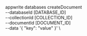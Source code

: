 appwrite databases createDocument \
        --databaseId [DATABASE_ID] \
        --collectionId [COLLECTION_ID] \
        --documentId [DOCUMENT_ID] \
        --data '{ "key": "value" }' \

